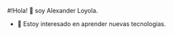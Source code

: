 #!Hola! 👋  soy Alexander Loyola.
- 👀 Estoy interesado en aprender nuevas tecnologias.



<!---
Mialoyto/Mialoyto is a ✨ special ✨ repository because its `README.md` (this file) appears on your GitHub profile.
You can click the Preview link to take a look at your changes.
--->
